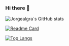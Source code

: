 ### Hi there 👋

<!--
**Jorgealgra/Jorgealgra** is a ✨ _special_ ✨ repository because its `README.md` (this file) appears on your GitHub profile.

Here are some ideas to get you started:

- 🔭 I’m currently working on ...
- 🌱 I’m currently learning ...
- 👯 I’m looking to collaborate on ...
- 🤔 I’m looking for help with ...
- 💬 Ask me about ...
- 📫 How to reach me: ...
- 😄 Pronouns: ...
- ⚡ Fun fact: ...
-->




![Jorgealgra´s GitHub stats](https://github-readme-stats.vercel.app/api?username=Jorgealgra&show_icons=true&theme=vision-friendly-dark)


[![Readme Card](https://github-readme-stats.vercel.app/api/pin/?username=Jorgealgra&repo=Jorgealgra&theme=vision-friendly-dark)](https://github.com/Jorgealgra/Jorgealgra)

[![Top Langs](https://github-readme-stats.vercel.app/api/top-langs/?username=Jorgealgra&layout=compact&theme=vision-friendly-dark)](https://github.com/Jorgealgra/Jorgealgra)

